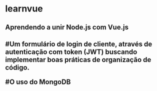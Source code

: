 # learnvue
<h2>Aprendendo a unir Node.js com Vue.js<h2>

#Um formulário de login de cliente, através de autenticação com token (JWT) buscando implementar boas práticas de organização de código.

#O uso do MongoDB

